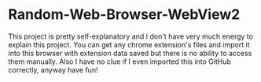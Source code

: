 # Random-Web-Browser-WebView2
This project is pretty self-explanatory and I don't have very much energy to explain this project. You can get any chrome extension's files and import it into this browser with extension data saved but there is no ability to access them manually. Also I have no clue if I even imported this into GitHub correctly, anyway have fun!
